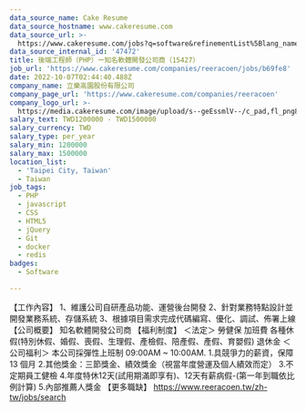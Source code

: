 ```yaml
---
data_source_name: Cake Resume
data_source_hostname: www.cakeresume.com
data_source_url: >-
  https://www.cakeresume.com/jobs?q=software&refinementList%5Blang_name%5D%5B0%5D=English&refinementList%5Bsalary_type%5D=per_year&range%5Bsalary_range%5D%5Bmin%5D=1000000&page=2
data_source_internal_id: '47472'
title: 後端工程師（PHP）ー知名軟體開發公司商（15427）
job_url: 'https://www.cakeresume.com/companies/reeracoen/jobs/b69fe8'
date: 2022-10-07T02:44:40.488Z
company_name: 立樂高園股份有限公司
company_page_url: 'https://www.cakeresume.com/companies/reeracoen'
company_logo_url: >-
  https://media.cakeresume.com/image/upload/s--geEssmlV--/c_pad,fl_png8,h_200,w_200/v1664276687/wyoaqvclnbkkqi3w7uyc.png
salary_text: TWD1200000 - TWD1500000
salary_currency: TWD
salary_type: per_year
salary_min: 1200000
salary_max: 1500000
location_list:
  - 'Taipei City, Taiwan'
  - Taiwan
job_tags:
  - PHP
  - javascript
  - CSS
  - HTML5
  - jQuery
  - Git
  - docker
  - redis
badges:
  - Software

---
```


【工作內容】 1、維護公司自研產品功能、運營後台開發 2、針對業務特點設計並開發業務系統、存儲系統 3、根據項目需求完成代碼編寫、優化、調試、佈署上線 【公司概要】 知名軟體開發公司商 【福利制度】 ＜法定＞ 勞健保 加班費 各種休假(特別休假、婚假、喪假、生理假、產檢假、陪產假、產假、育嬰假) 退休金 ＜公司福利＞ 本公司採彈性上班制 09:00AM ~ 10:00AM. 1.具競爭力的薪資，保障 13 個月 2.其他獎金：三節獎金、績效獎金（視當年度營運及個人績效而定） 3.不定期員工健檢 4.年度特休12天(試用期滿即享有)、12天有薪病假-(第一年到職依比例計算) 5.內部推薦人獎金 【更多職缺】 https://www.reeracoen.tw/zh-tw/jobs/search